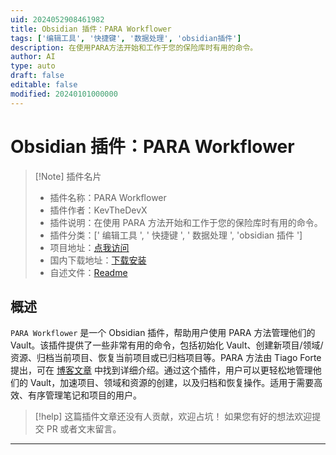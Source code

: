 ```yaml
---
uid: 2024052908461982
title: Obsidian 插件：PARA Workflower
tags: ['编辑工具', '快捷键', '数据处理', 'obsidian插件']
description: 在使用PARA方法开始和工作于您的保险库时有用的命令。
author: AI
type: auto
draft: false
editable: false
modified: 20240101000000
---
```


# Obsidian 插件：PARA Workflower

> [!Note] 插件名片
> - 插件名称：PARA Workflower
> - 插件作者：KevTheDevX
> - 插件说明：在使用 PARA 方法开始和工作于您的保险库时有用的命令。
> - 插件分类：[' 编辑工具 ', ' 快捷键 ', ' 数据处理 ', 'obsidian 插件 ']
> - 项目地址：[点我访问](https://github.com/trucke/para-workflower)
> - 国内下载地址：[下载安装](https://pkmer.cn/products/plugin/pluginMarket/?para-workflower)
> - 自述文件：[Readme](https://ghproxy.net/https://raw.githubusercontent.com/trucke/para-workflower/master/README.md)

## 概述

`PARA Workflower` 是一个 Obsidian 插件，帮助用户使用 PARA 方法管理他们的 Vault。该插件提供了一些非常有用的命令，包括初始化 Vault、创建新项目/领域/资源、归档当前项目、恢复当前项目或已归档项目等。PARA 方法由 Tiago Forte 提出，可在 [博客文章](https://fortelabs.co/blog/para/) 中找到详细介绍。通过这个插件，用户可以更轻松地管理他们的 Vault，加速项目、领域和资源的创建，以及归档和恢复操作。适用于需要高效、有序管理笔记和项目的用户。

> [!help]
> 这篇插件文章还没有人贡献，欢迎占坑！
> 如果您有好的想法欢迎提交 PR 或者文末留言。

---




